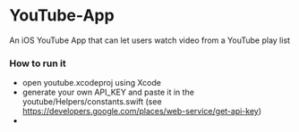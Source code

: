 # YouTube-App
An iOS YouTube App that can let users watch video from a YouTube play list

### How to run it
- open youtube.xcodeproj using Xcode
- generate your own API_KEY and paste it in the youtube/Helpers/constants.swift (see https://developers.google.com/places/web-service/get-api-key)
- 
